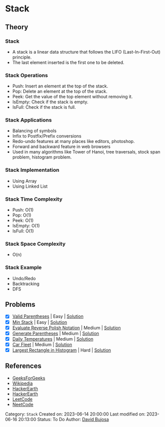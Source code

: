 # Stack

## Theory

### Stack

- A stack is a linear data structure that follows the LIFO (Last-In-First-Out) principle.
- The last element inserted is the first one to be deleted.

### Stack Operations

- Push: Insert an element at the top of the stack.
- Pop: Delete an element at the top of the stack.
- Peek: Get the value of the top element without removing it.
- IsEmpty: Check if the stack is empty.
- IsFull: Check if the stack is full.

### Stack Applications

- Balancing of symbols
- Infix to Postfix/Prefix conversions
- Redo-undo features at many places like editors, photoshop.
- Forward and backward feature in web browsers
- Used in many algorithms like Tower of Hanoi, tree traversals, stock span problem, histogram problem.

### Stack Implementation

- Using Array
- Using Linked List

### Stack Time Complexity

- Push: O(1)
- Pop: O(1)
- Peek: O(1)
- IsEmpty: O(1)
- IsFull: O(1)

### Stack Space Complexity

- O(n)

### Stack Example

- Undo/Redo
- Backtracking
- DFS

## Problems

- [x] [Valid Parentheses](https://leetcode.com/problems/valid-parentheses/) | Easy | [Solution](../../../src/easy/valid_parentheses.rs)
- [x] [Min Stack](https://leetcode.com/problems/min-stack/) | Easy | [Solution](../../../src/easy/min_stack.rs)
- [x] [Evaluate Reverse Polish Notation](https://leetcode.com/problems/evaluate-reverse-polish-notation/) | Medium | [Solution](../../../src/medium/evaluate_reverse_polish_notation.rs)
- [x] [Generate Parentheses](https://leetcode.com/problems/generate-parentheses/) | Medium | [Solution](../../../src/medium/generate_parentheses.rs)
- [x] [Daily Temperatures](https://leetcode.com/problems/daily-temperatures/) | Medium | [Solution](../../../src/medium/daily_temperatures.rs)
- [x] [Car Fleet](https://leetcode.com/problems/car-fleet/) | Medium | [Solution](../../../src/medium/car_fleet.rs)
- [x] [Largest Rectangle in Histogram](https://leetcode.com/problems/largest-rectangle-in-histogram/) | Hard | [Solution](../../../src/hard/largest_rectangle_in_histogram.rs)

## References

- [GeeksForGeeks](https://www.geeksforgeeks.org/stack-data-structure/)
- [Wikipedia](<https://en.wikipedia.org/wiki/Stack_(abstract_data_type)>)
- [HackerEarth](https://www.hackerearth.com/practice/data-structures/stacks/basics-of-stacks/tutorial/)
- [HackerEarth](https://www.hackerearth.com/practice/data-structures/stacks/basics-of-stacks/tutorial/)
- [LeetCode](https://leetcode.com/explore/learn/card/queue-stack/)
- [NeetCode](https://neetcode.io)

Category: `Stack`
Created on: 2023-06-14 20:00:00
Last modified on: 2023-06-16 20:13:00
Status: To Do
Author: [David Bujosa](https://github.com/bujosa)
